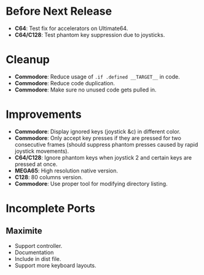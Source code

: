 # Before Next Release
 
- **C64**: Test fix for accelerators on Ultimate64.
- **C64/C128**: Test phantom key suppression due to joysticks.

# Cleanup

- **Commodore**: Reduce usage of `.if .defined __TARGET__` in code.
- **Commodore**: Reduce code duplication.
- **Commodore**: Make sure no unused code gets pulled in.

# Improvements

- **Commodore**: Display ignored keys (joystick &c) in different color.
- **Commodore**: Only accept key presses if they are pressed for two consecutive frames (should suppress phantom presses caused by rapid joystick movements).
- **C64/C128**: Ignore phantom keys when joystick 2 and certain keys are pressed at once.
- **MEGA65**: High resolution native version.
- **C128**: 80 columns version.
- **Commodore**: Use proper tool for modifying directory listing.

# Incomplete Ports

## Maximite

- Support controller.
- Documentation
- Include in dist file.
- Support more keyboard layouts.
